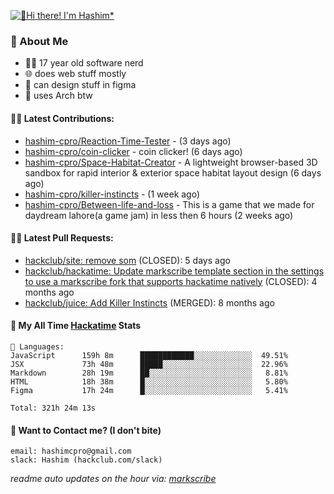 [![👋Hi there! I'm Hashim*](/assets/intro.gif "Go To hashim-ali.work")](https://hashim-ali.work)

### 📖 About Me
- 👨‍💻 17 year old software nerd
- 🌐 does web stuff mostly
- 🎨 can design stuff in figma
- 🐧 uses Arch btw

#### 👷‍♂️ Latest Contributions:
- [hashim-cpro/Reaction-Time-Tester](https://github.com/hashim-cpro/Reaction-Time-Tester) -  (3 days ago)
- [hashim-cpro/coin-clicker](https://github.com/hashim-cpro/coin-clicker) - coin clicker!  (6 days ago)
- [hashim-cpro/Space-Habitat-Creator](https://github.com/hashim-cpro/Space-Habitat-Creator) - A lightweight browser-based 3D sandbox for rapid interior & exterior space habitat layout design (6 days ago)
- [hashim-cpro/killer-instincts](https://github.com/hashim-cpro/killer-instincts) -  (1 week ago)
- [hashim-cpro/Between-life-and-loss](https://github.com/hashim-cpro/Between-life-and-loss) - This is a game that we made for daydream lahore(a game jam) in less then 6 hours (2 weeks ago)

#### 🧑‍💻 Latest Pull Requests:
- [hackclub/site: remove som](https://github.com/hackclub/site/pull/1651) (CLOSED): 5 days ago
- [hackclub/hackatime: Update markscribe template section in the settings to use a markscribe fork that supports hackatime natively](https://github.com/hackclub/hackatime/pull/258) (CLOSED): 4 months ago
- [hackclub/juice: Add  Killer Instincts](https://github.com/hackclub/juice/pull/248) (MERGED): 8 months ago

#### 📡 My All Time [Hackatime](https://hackatime.hackclub.com) Stats
```
💾 Languages:
JavaScript      159h 8m      ████████████░░░░░░░░░░░░░  49.51%
JSX             73h 48m      █████░░░░░░░░░░░░░░░░░░░░  22.96%
Markdown        28h 19m      ██░░░░░░░░░░░░░░░░░░░░░░░   8.81%
HTML            18h 38m      █░░░░░░░░░░░░░░░░░░░░░░░░   5.80%
Figma           17h 24m      █░░░░░░░░░░░░░░░░░░░░░░░░   5.41%

Total: 321h 24m 13s
```
#### 📮 Want to Contact me? (I don't bite)
```
email: hashimcpro@gmail.com
slack: Hashim (hackclub.com/slack)
```
_readme auto updates on the hour via: [markscribe](https://github.com/hashim-cpro/markscribe)_